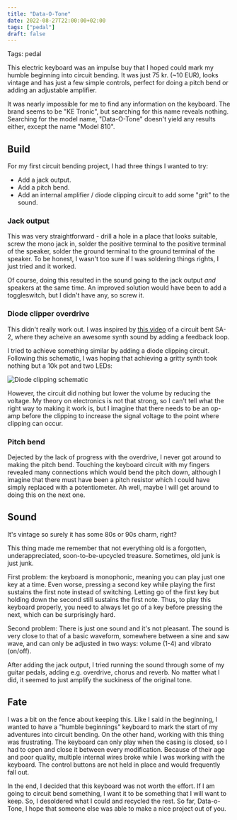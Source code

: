 ```yaml
---
title: "Data-O-Tone"
date: 2022-08-27T22:00:00+02:00
tags: ["pedal"]
draft: false
---
```


Tags: pedal

This electric keyboard was an impulse buy that I hoped could mark my humble beginning into circuit bending. It was just 75 kr. (~10 EUR), looks vintage and has just a few simple controls, perfect for doing a pitch bend or adding an adjustable amplifier.

It was nearly impossible for me to find any information on the keyboard. The brand seems to be "KE Tronic", but searching for this name reveals nothing. Searching for the model name, "Data-O-Tone" doesn't yield any results either, except the name "Model 810".

## Build

For my first circuit bending project, I had three things I wanted to try:

- Add a jack output.
- Add a pitch bend.
- Add an internal amplifier / diode clipping circuit to add some "grit" to the sound.

### Jack output

This was very straightforward - drill a hole in a place that looks suitable, screw the mono jack in, solder the positive terminal to the positive terminal of the speaker, solder the ground terminal to the ground terminal of the speaker. To be honest, I wasn't too sure if I was soldering things rights, I just tried and it worked.

Of course, doing this resulted in the sound going to the jack output _and_ speakers at the same time. An improved solution would have been to add a toggleswitch, but I didn't have any, so screw it.

### Diode clipper overdrive

This didn't really work out. I was inspired by [this video](https://www.youtube.com/watch?v=P56SDeXFsLM&t=70) of a circuit bent SA-2, where they acheive an awesome synth sound by adding a feedback loop.

I tried to achieve something similar by adding a diode clipping circuit. Following this schematic, I was hoping that achieving a gritty synth took nothing but a 10k pot and two LEDs:

![Diode clipping schematic](/public//images/posts/data-o-tone/diode-clipping.gif)

However, the circuit did nothing but lower the volume by reducing the voltage. My theory on electronics is not that strong, so I can't tell what the right way to making it work is, but I imagine that there needs to be an op-amp before the clipping to increase the signal voltage to the point where clipping can occur.

### Pitch bend

Dejected by the lack of progress with the overdrive, I never got around to making the pitch bend. Touching the keyboard circuit with my fingers revealed many connections which would bend the pitch down, although I imagine that there must have been a pitch resistor which I could have simply replaced with a potentiometer. Ah well, maybe I will get around to doing this on the next one.

## Sound

It's vintage so surely it has some 80s or 90s charm, right?

This thing made me remember that not everything old is a forgotten, underappreciated, soon-to-be-upcycled treasure. Sometimes, old junk is just junk.

First problem: the keyboard is monophonic, meaning you can play just one key at a time. Even worse, pressing a second key while playing the first sustains the first note instead of switching. Letting go of the first key but holding down the second still sustains the first note. Thus, to play this keyboard properly, you need to always let go of a key before pressing the next, which can be surprisingly hard.

Second problem: There is just one sound and it's not pleasant. The sound is very close to that of a basic waveform, somewhere between a sine and saw wave, and can only be adjusted in two ways: volume (1-4) and vibrato (on/off).

After adding the jack output, I tried running the sound through some of my guitar pedals, adding e.g. overdrive, chorus and reverb. No matter what I did, it seemed to just amplify the suckiness of the original tone.

## Fate

I was a bit on the fence about keeping this. Like I said in the beginning, I wanted to have a "humble beginnings" keyboard to mark the start of my adventures into circuit bending. On the other hand, working with this thing was frustrating. The keyboard can only play when the casing is closed, so I had to open and close it between every modification. Because of their age and poor quality, multiple internal wires broke while I was working with the keyboard. The control buttons are not held in place and would frequently fall out.

In the end, I decided that this keyboard was not worth the effort. If I am going to circuit bend something, I want it to be something that I will want to keep. So, I desoldered what I could and recycled the rest. So far, Data-o-Tone, I hope that someone else was able to make a nice project out of you.
